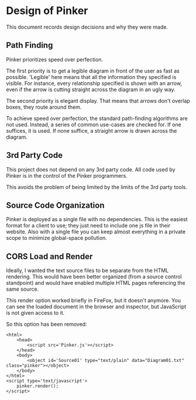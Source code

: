 # Design of Pinker

This document records design decisions and why they were made.

## Path Finding

Pinker prioritizes speed over perfection. 

The first priority is to get a legible diagram in front of the user as fast as possible. 'Legible' here means that all the information they specified is visible. For instance, every relationship specified is shown with an arrow, even if the arrow is cutting straight across the diagram in an ugly way.

The second priority is elegant display. That means that arrows don't overlap boxes, they route around them.

To achieve speed over perfection, the standard path-finding algorithms are not used. Instead, a series of common use-cases are checked for. If one suffices, it is used. If none suffice, a straight arrow is drawn across the diagram.

## 3rd Party Code

This project does not depend on any 3rd party code. All code used by Pinker is in the control of the Pinker programmers.

This avoids the problem of being limited by the limits of the 3rd party tools.

## Source Code Organization

Pinker is deployed as a single file with no dependencies. This is the easiest format for a client to use; they just need to include one js file in their website. Also with a single file you can keep almost everything in a private scope to minimize global-space pollution.

## CORS Load and Render

Ideally, I wanted the text source files to be separate from the HTML rendering. This would have been better organized (from a source control standpoint) and would have enabled multiple HTML pages referencing the same source.

This render option worked briefly in FireFox, but it doesn't anymore. You can see the loaded document in the browser and inspector, but JavaScript is not given access to it.

So this option has been removed:
```
<html>
	<head>
		<script src='Pinker.js'></script>
	</head>
	<body>
		<object id='Source01' type="text/plain" data="Diagram01.txt" class="pinker"></object>
	</body>
</html>
<script type='text/javascript'>
	pinker.render();
</script>
```